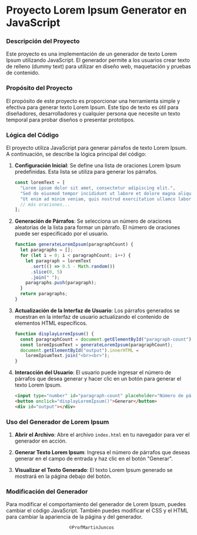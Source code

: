 # Proyecto Lorem Ipsum Generator en JavaScript

### Descripción del Proyecto

Este proyecto es una implementación de un generador de texto Lorem Ipsum utilizando JavaScript. El generador permite a los usuarios crear texto de relleno (dummy text) para utilizar en diseño web, maquetación y pruebas de contenido.

### Propósito del Proyecto

El propósito de este proyecto es proporcionar una herramienta simple y efectiva para generar texto Lorem Ipsum. Este tipo de texto es útil para diseñadores, desarrolladores y cualquier persona que necesite un texto temporal para probar diseños o presentar prototipos.

### Lógica del Código

El proyecto utiliza JavaScript para generar párrafos de texto Lorem Ipsum. A continuación, se describe la lógica principal del código:

1. **Configuración Inicial**:
   Se define una lista de oraciones Lorem Ipsum predefinidas. Esta lista se utiliza para generar los párrafos.

   ```javascript
   const loremText = [
     "Lorem ipsum dolor sit amet, consectetur adipiscing elit.",
     "Sed do eiusmod tempor incididunt ut labore et dolore magna aliqua.",
     "Ut enim ad minim veniam, quis nostrud exercitation ullamco laboris nisi ut aliquip ex ea commodo consequat.",
     // más oraciones...
   ];
   ```

2. **Generación de Párrafos**:
   Se selecciona un número de oraciones aleatorias de la lista para formar un párrafo. El número de oraciones puede ser especificado por el usuario.

   ```javascript
   function generateLoremIpsum(paragraphCount) {
     let paragraphs = [];
     for (let i = 0; i < paragraphCount; i++) {
       let paragraph = loremText
         .sort(() => 0.5 - Math.random())
         .slice(0, 5)
         .join(" ");
       paragraphs.push(paragraph);
     }
     return paragraphs;
   }
   ```

3. **Actualización de la Interfaz de Usuario**:
   Los párrafos generados se muestran en la interfaz de usuario actualizando el contenido de elementos HTML específicos.

   ```javascript
   function displayLoremIpsum() {
     const paragraphCount = document.getElementById("paragraph-count").value;
     const loremIpsumText = generateLoremIpsum(paragraphCount);
     document.getElementById("output").innerHTML =
       loremIpsumText.join("<br><br>");
   }
   ```

4. **Interacción del Usuario**:
   El usuario puede ingresar el número de párrafos que desea generar y hacer clic en un botón para generar el texto Lorem Ipsum.
   ```html
   <input type="number" id="paragraph-count" placeholder="Número de párrafos" />
   <button onclick="displayLoremIpsum()">Generar</button>
   <div id="output"></div>
   ```

### Uso del Generador de Lorem Ipsum

1. **Abrir el Archivo**:
   Abre el archivo `index.html` en tu navegador para ver el generador en acción.

2. **Generar Texto Lorem Ipsum**:
   Ingresa el número de párrafos que deseas generar en el campo de entrada y haz clic en el botón "Generar".

3. **Visualizar el Texto Generado**:
   El texto Lorem Ipsum generado se mostrará en la página debajo del botón.

### Modificación del Generador

Para modificar el comportamiento del generador de Lorem Ipsum, puedes cambiar el código JavaScript. También puedes modificar el CSS y el HTML para cambiar la apariencia de la página y del generador.

                            ©ProfMartinJuncos

```

```
